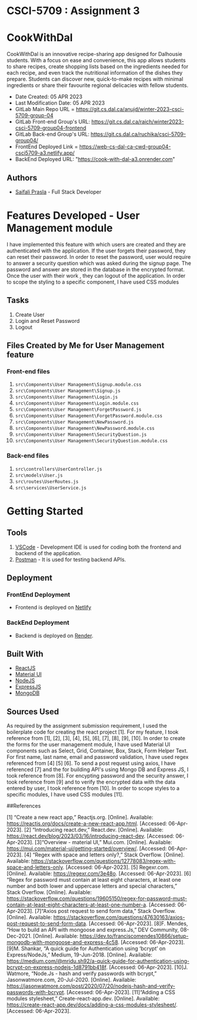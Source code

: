 # CSCI-5709 : Assignment 3

# CookWithDal

CookWithDal is an innovative recipe-sharing app designed for Dalhousie students. With a focus on ease and convenience, this app allows students to share recipes, create shopping lists based on the ingredients needed for each recipe, and even track the nutritional information of the dishes they prepare. Students can discover new, quick-to-make recipes with minimal ingredients or share their favourite regional delicacies with fellow students.

- Date Created: 05 APR 2023
- Last Modification Date: 05 APR 2023
- GitLab Main Repo URL = https://git.cs.dal.ca/anujd/winter-2023-csci-5709-group-04
- GitLab Front-end Group's URL: https://git.cs.dal.ca/raich/winter2023-csci-5709-group04-frontend
- GitLab Back-end Group's URL: https://git.cs.dal.ca/ruchika/csci-5709-group04/
- FrontEnd Deployed Link = https://web-cs-dal-ca-cwd-group04-csci5709-a3.netlify.app/
- BackEnd Deployed URL: "https://cook-with-dal-a3.onrender.com"

## Authors

- [Saifali Prasla](sf527330@dal.ca) - Full Stack Developer

# Features Developed - User Management module

I have implemented this feature with which users are created and they are authenticated with the application. If the user forgets their password, they can reset their password. In order to reset the password, user would require to answer a security question which was asked during the signup page. The password and answer are stored in the database in the encrypted format. Once the user with their work , they can logout of the application. In order to scope the styling to a specific component, I have used CSS modules

## Tasks

1. Create User
2. Login and Reset Password
3. Logout

## Files Created by Me for User Management feature

### Front-end files

1. `src\Components\User Management\Signup.module.css`
2. `src\Components\User Management\Signup.js`
3. `src\Components\User Management\Login.js`
4. `src\Components\User Management\Login.module.css`
5. `src\Components\User Management\ForgetPassword.js`
6. `src\Components\User Management\ForgetPassword.module.css`
7. `src\Components\User Management\NewPassword.js`
8. `src\Components\User Management\NewPassword.module.css`
9. `src\Components\User Management\SecurityQuestion.js`
10. `src\Components\User Management\SecurityQuestion.module.css`

### Back-end files

1. `src\controllers\UserController.js`
2. `src\models\User.js`
3. `src\routes\UserRoutes.js`
4. `src\services\UserService.js`

# Getting Started

## Tools

1.  [VSCode](https://visualstudio.microsoft.com/) - Development IDE is used for coding both the frontend and backend of the application.
2.  [Postman](https://www.postman.com/) - It is used for testing backend APIs.

## Deployment

### FrontEnd Deployment

- Frontend is deployed on [Netlify](https://www.netlify.com/)

### BackEnd Deployment

- Backend is deployed on [Render](https://render.com/).

## Built With

- [ReactJS](https://react.dev/blog/2023/03/16/introducing-react-dev)
- [Material UI](https://www.npmjs.com/package/@mui/material)
- [NodeJS](https://nodejs.org/en/)
- [ExpressJS](https://expressjs.com/)
- [MongoDB](https://www.mongodb.com/)

## Sources Used

As required by the assignment submission requirement, I used the boilerplate code for creating the react project [1]. For my feature, I took reference from [1], [2], [3], [4], [5], [6], [7], [8], [9], [10]. In order to create the forms for the user management module, I have used Material UI components such as Select, Grid, Container, Box, Stack, Form Helper Text. For first name, last name, email and password validation, I have used regex referenced from [4] [5] [6]. To send a post request using axios, I have referenced [7] and the for building API's using Mongo DB and Express JS, I took reference from [8]. For encypting password and the security answer, I took reference from [9] and to verify the encrypted data with the data entered by user, I took reference from [10]. In order to scope styles to a specific modules, I have used CSS modules [11].

##References

[1] “Create a new react app,” Reactjs.org. [Online]. Available: https://reactjs.org/docs/create-a-new-react-app.html. [Accessed: 06-Apr-2023].
[2] “Introducing react.dev,” React.dev. [Online]. Available: https://react.dev/blog/2023/03/16/introducing-react-dev. [Accessed: 06-Apr-2023].
[3]“Overview - material UI,” Mui.com. [Online]. Available: https://mui.com/material-ui/getting-started/overview/. [Accessed: 06-Apr-2023].
[4] “Regex with space and letters only?,” Stack Overflow. [Online]. Available: https://stackoverflow.com/questions/12778083/regex-with-space-and-letters-only. [Accessed: 06-Apr-2023].
[5] Regexr.com. [Online]. Available: https://regexr.com/3e48o. [Accessed: 06-Apr-2023].
[6] “Regex for password must contain at least eight characters, at least one number and both lower and uppercase letters and special characters,” Stack Overflow. [Online]. Available: https://stackoverflow.com/questions/19605150/regex-for-password-must-contain-at-least-eight-characters-at-least-one-number-a. [Accessed: 06-Apr-2023].
[7]“Axios post request to send form data,” Stack Overflow. [Online]. Available: https://stackoverflow.com/questions/47630163/axios-post-request-to-send-form-data. [Accessed: 06-Apr-2023].
[8]F. Mendes, “How to build an API with mongoose and express.Js,” DEV Community, 08-Dec-2021. [Online]. Available: https://dev.to/franciscomendes10866/setup-mongodb-with-mongoose-and-express-4c58. [Accessed: 06-Apr-2023].
[9]M. Shankar, “A quick guide for Authentication using ‘bcrypt’ on Express/NodeJs,” Medium, 19-Jun-2018. [Online]. Available: https://medium.com/@mridu.sh92/a-quick-guide-for-authentication-using-bcrypt-on-express-nodejs-1d8791bb418f. [Accessed: 06-Apr-2023].
[10]J. Watmore, “Node.Js - hash and verify passwords with bcrypt,” Jasonwatmore.com, 20-Jul-2020. [Online]. Available: https://jasonwatmore.com/post/2020/07/20/nodejs-hash-and-verify-passwords-with-bcrypt. [Accessed: 06-Apr-2023].
[11]“Adding a CSS modules stylesheet,” Create-react-app.dev. [Online]. Available: https://create-react-app.dev/docs/adding-a-css-modules-stylesheet/. [Accessed: 06-Apr-2023].
